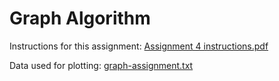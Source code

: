 # Graph Algorithm
Instructions for this assignment: [Assignment 4 instructions.pdf](https://github.com/TimKong21/MEMGRAPH-Graph-Analytics-with-NetworkX/blob/main/Asssignments/Assignment%204_Graph%20Algorithms/Assignment%204%20instructions.pdf)

Data used for plotting: [graph-assignment.txt](https://github.com/TimKong21/MEMGRAPH-Graph-Analytics-with-NetworkX/blob/main/Asssignments/Assignment%204_Graph%20Algorithms/graph-assignment.txt)

